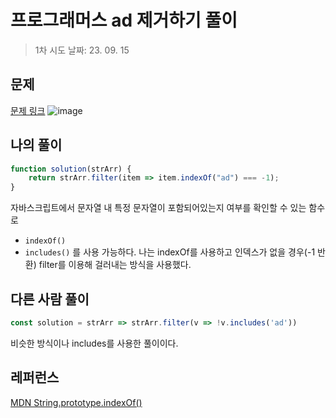 # 프로그래머스 ad 제거하기 풀이
> 1차 시도 날짜: 23. 09. 15
## 문제
[문제 링크](https://school.programmers.co.kr/learn/courses/30/lessons/181870)
![image](https://github.com/makepin2r/TIL/assets/39889583/76463e05-370f-4a52-aa69-92378b7cea1c)

## 나의 풀이
```javascript
function solution(strArr) {
    return strArr.filter(item => item.indexOf("ad") === -1);
}
```
자바스크립트에서 문자열 내 특정 문자열이 포함되어있는지 여부를 확인할 수 있는 함수로
- `indexOf()`
- `includes()`
를 사용 가능하다.
나는 indexOf를 사용하고 인덱스가 없을 경우(-1 반환) filter를 이용해 걸러내는 방식을 사용했다.

## 다른 사람 풀이
```javascript
const solution = strArr => strArr.filter(v => !v.includes('ad'))
```
비슷한 방식이나 includes를 사용한 풀이이다.


## 레퍼런스
[MDN String.prototype.indexOf()](https://developer.mozilla.org/ko/docs/Web/JavaScript/Reference/Global_Objects/String/indexOf)
